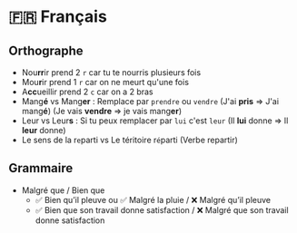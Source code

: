 # 🇫🇷 Français

## Orthographe

- Nou**rr**ir prend 2 `r` car tu te nourris plusieurs fois
- Mou**r**ir prend 1 `r` car on ne meurt qu'une fois
- A**cc**ueillir prend 2 `c` car on a 2 bras
- Mang**é** vs Mang**er** : Remplace par `prendre` ou `vendre` (J'ai **pris** => J'ai mang**é**) (Je vais **vendre** => je vais mang**er**) 
- Leur vs Leur**s** : Si tu peux remplacer par `lui` c'est `leur` (Il **lui** donne => Il **leur** donne)
- Le sens de la r`e`parti vs Le téritoire r`é`parti (Verbe repartir)

## Grammaire

- Malgré que / Bien que
  - ✅ Bien qu’il pleuve ou ✅ Malgré la pluie / ❌ Malgré qu’il pleuve
  - ✅ Bien que son travail donne satisfaction / ❌ Malgré que son travail donne satisfaction

